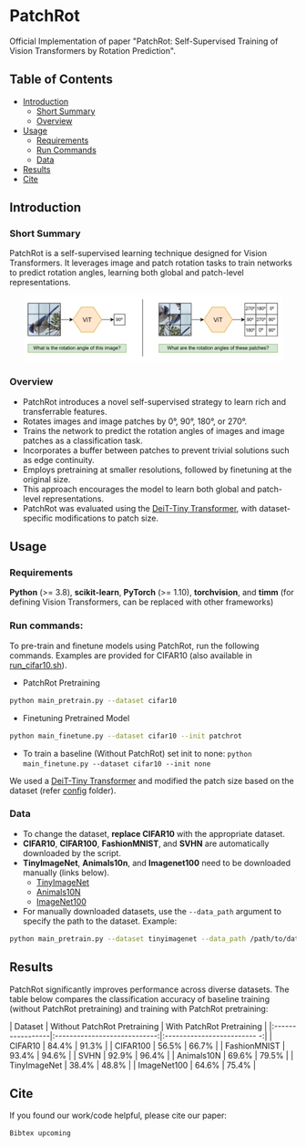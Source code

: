 # PatchRot
Official Implementation of paper "PatchRot: Self-Supervised Training of Vision Transformers by Rotation Prediction". <br>

## Table of Contents
- [Introduction](#introduction)
  - [Short Summary](#short-summary)
  - [Overview](#overview)
- [Usage](#usage)
  - [Requirements](#requirements)
  - [Run Commands](#run-commands)
  - [Data](#data)
- [Results](#results)
- [Cite](#cite)

## Introduction
### Short Summary
PatchRot is a self-supervised learning technique designed for Vision Transformers. It leverages image and patch rotation tasks to train networks to predict rotation angles, learning both global and patch-level representations.
<p align="center">
<img src="/figures/Toy.jpg" width="90%"></img>
</p>

### Overview
- PatchRot introduces a novel self-supervised strategy to learn rich and transferrable features.
- Rotates images and image patches by 0°, 90°, 180°, or 270°.
- Trains the network to predict the rotation angles of images and image patches as a classification task.
- Incorporates a buffer between patches to prevent trivial solutions such as edge continuity.
- Employs pretraining at smaller resolutions, followed by finetuning at the original size.
- This approach encourages the model to learn both global and patch-level representations.
- PatchRot was evaluated using the [DeiT-Tiny Transformer](https://arxiv.org/abs/2012.12877), with dataset-specific modifications to patch size.

## Usage
### Requirements
**Python** (>= 3.8),  **scikit-learn**,  **PyTorch** (>= 1.10), **torchvision**, and **timm** (for defining Vision Transformers, can be replaced with other frameworks)

### Run commands:
To pre-train and finetune models using PatchRot, run the following commands. Examples are provided for CIFAR10 (also available in <a href="run_cifar10.sh">run_cifar10.sh</a>).
- PatchRot Pretraining
```bash
python main_pretrain.py --dataset cifar10
```
- Finetuning Pretrained Model
```bash
python main_finetune.py --dataset cifar10 --init patchrot
```
- To train a baseline (Without PatchRot) set init to none: `python main_finetune.py --dataset cifar10 --init none`

We used a [DeiT-Tiny Transformer](https://arxiv.org/abs/2012.12877) and modified the patch size based on the dataset (refer <a href="https://github.com/s-chh/PatchRot/tree/main/config">config</a> folder).

### Data
- To change the dataset, **replace CIFAR10** with the appropriate dataset. <br>
- **CIFAR10**, **CIFAR100**, **FashionMNIST**, and **SVHN** are automatically downloaded by the script.
- **TinyImageNet**, **Animals10n**, and **Imagenet100** need to be downloaded manually (links below).
	- [TinyImageNet](http://cs231n.stanford.edu/tiny-imagenet-200.zip)  
	- [Animals10N](https://dm.kaist.ac.kr/datasets/animal-10n/)  
	- [ImageNet100](https://www.kaggle.com/datasets/ambityga/imagenet100)  
- For manually downloaded datasets, use the `--data_path` argument to specify the path to the dataset. Example:
```bash
python main_pretrain.py --dataset tinyimagenet --data_path /path/to/data
```

## Results
PatchRot significantly improves performance across diverse datasets. The table below compares the classification accuracy of baseline training (without PatchRot pretraining) and training with PatchRot pretraining:

| Dataset          | Without PatchRot Pretraining | With PatchRot Pretraining   |
|:-----------------|:----------------------------:|:------------------------- -:|
| CIFAR10          | 84.4%                        | 91.3%                       |
| CIFAR100         | 56.5%                        | 66.7%                       |
| FashionMNIST     | 93.4%                        | 94.6%                       |
| SVHN             | 92.9%                        | 96.4%                       |
| Animals10N       | 69.6%                        | 79.5%                       |
| TinyImageNet     | 38.4%                        | 48.8%                       |
| ImageNet100      | 64.6%                        | 75.4%                       |


## Cite
If you found our work/code helpful, please cite our paper:
```
Bibtex upcoming
```
